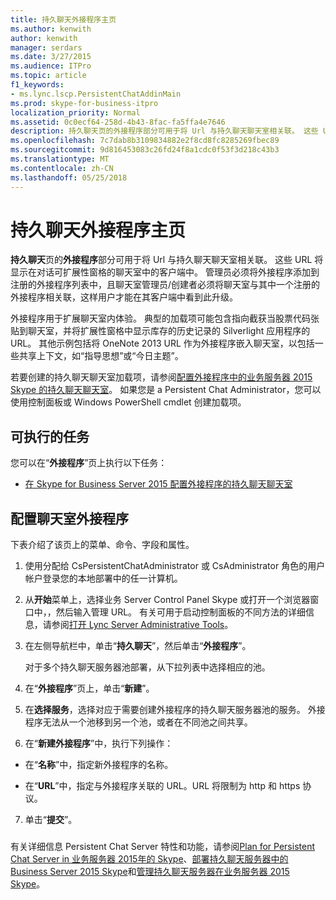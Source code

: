```yaml
---
title: 持久聊天外接程序主页
ms.author: kenwith
author: kenwith
manager: serdars
ms.date: 3/27/2015
ms.audience: ITPro
ms.topic: article
f1_keywords:
- ms.lync.lscp.PersistentChatAddinMain
ms.prod: skype-for-business-itpro
localization_priority: Normal
ms.assetid: 0c0ecf64-258d-4b43-8fac-fa5ffa4e7646
description: 持久聊天页的外接程序部分可用于将 Url 与持久聊天聊天室相关联。 这些 URL 将显示在对话可扩展性窗格的聊天室中的客户端中。 管理员必须将外接程序添加到注册的外接程序列表中，且聊天室管理员/创建者必须将聊天室与其中一个注册的外接程序相关联，这样用户才能在其客户端中看到此升级。
ms.openlocfilehash: 7c7dab8b3109834882e2f8cd8fc8285269fbec89
ms.sourcegitcommit: 9d816453083c26fd24f8a1cdc0f53f3d218c43b3
ms.translationtype: MT
ms.contentlocale: zh-CN
ms.lasthandoff: 05/25/2018
---
```

# <a name="persistent-chat-add-in-main-page"></a>持久聊天外接程序主页
 
**持久聊天**页的**外接程序**部分可用于将 Url 与持久聊天聊天室相关联。 这些 URL 将显示在对话可扩展性窗格的聊天室中的客户端中。 管理员必须将外接程序添加到注册的外接程序列表中，且聊天室管理员/创建者必须将聊天室与其中一个注册的外接程序相关联，这样用户才能在其客户端中看到此升级。
  
外接程序用于扩展聊天室内体验。 典型的加载项可能包含指向截获当股票代码张贴到聊天室，并将扩展性窗格中显示库存的历史记录的 Silverlight 应用程序的 URL。 其他示例包括将 OneNote 2013 URL 作为外接程序嵌入聊天室，以包括一些共享上下文，如“指导思想”或“今日主题”。
  
若要创建的持久聊天聊天室加载项，请参阅[配置外接程序中的业务服务器 2015 Skype 的持久聊天聊天室](../../../manage/persistent-chat/configure-add-ins.md)。 如果您是 a Persistent Chat Administrator，您可以使用控制面板或 Windows PowerShell cmdlet 创建加载项。
  
## <a name="tasks-you-can-perform"></a>可执行的任务

您可以在“**外接程序**”页上执行以下任务：
  
- [在 Skype for Business Server 2015 配置外接程序的持久聊天聊天室](../../../manage/persistent-chat/configure-add-ins.md)
    
## <a name="to-configure-add-ins-for-chat-rooms"></a>配置聊天室外接程序

下表介绍了该页上的菜单、命令、字段和属性。
  
1. 使用分配给 CsPersistentChatAdministrator 或 CsAdministrator 角色的用户帐户登录您的本地部署中的任一计算机。
    
2. 从**开始**菜单上，选择业务 Server Control Panel Skype 或打开一个浏览器窗口中，，然后输入管理 URL。 有关可用于启动控制面板的不同方法的详细信息，请参阅[打开 Lync Server Administrative Tools](http://technet.microsoft.com/library/8c58de94-9e0a-4368-9e14-9afcaa1142d0.aspx)。
    
3. 在左侧导航栏中，单击“**持久聊天**”，然后单击“**外接程序**”。
    
    对于多个持久聊天服务器池部署，从下拉列表中选择相应的池。
    
4. 在“**外接程序**”页上，单击“**新建**”。
    
5. 在**选择服务**，选择对应于需要创建外接程序的持久聊天服务器池的服务。 外接程序无法从一个池移到另一个池，或者在不同池之间共享。
    
6. 在“**新建外接程序**”中，执行下列操作：
    
  - 在“**名称**”中，指定新外接程序的名称。
    
  - 在“**URL**”中，指定与外接程序关联的 URL。URL 将限制为 http 和 https 协议。
    
7. 单击“**提交**”。
    
### 

有关详细信息 Persistent Chat Server 特性和功能，请参阅[Plan for Persistent Chat Server in 业务服务器 2015年的 Skype](../../../plan-your-deployment/persistent-chat-server/persistent-chat-server.md)、[部署持久聊天服务器中的 Business Server 2015 Skype](../../../deploy/deploy-persistent-chat-server/deploy-persistent-chat-server.md)和[管理持久聊天服务器在业务服务器 2015 Skype](../../../manage/persistent-chat/persistent-chat.md)。
  

